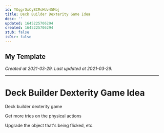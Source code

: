 ```yaml
---
id: YOqgrQxCy8CMsHUv45Mbj
title: Deck Builder Dexterity Game Idea
desc: ''
updated: 1645225706294
created: 1645225706294
stub: false
isDir: false
---
```

My Template
---

_Created at 2021-03-29._
_Last updated at 2021-03-29._




---

# Deck Builder Dexterity Game Idea


Deck builder dexterity game

Get more tries on the physical actions

Upgrade the object that's being flicked, etc.

